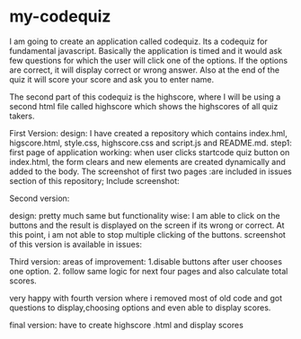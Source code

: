 # my-codequiz
I am going to create an application called codequiz. Its a codequiz for fundamental javascript. Basically the application is timed and it would ask few questions for which the user will click one of the options. If the options are correct, it will display correct or wrong answer. Also at the end of the quiz it will score your score and ask you to enter name. 

The second part of this codequiz is the highscore, where I will be using a second html file called highscore which shows the highscores of all quiz takers. 

First Version: 
design: I have created a repository which contains index.hml, higscore.html, style.css, highscore.css and script.js and README.md.
step1: first page of application working: when user clicks startcode quiz button on index.html, the form clears and new elements are created dynamically and added to the body. The screenshot of first two pages :are included in issues section of this repository;
Include screenshot:

Second version:

design: pretty much same but functionality wise:
I am able to click on the buttons and the result is displayed on the screen if its wrong or correct.
At this point, i am not able to stop multiple clicking of the buttons.
screenshot of this version is available in issues:

Third version: areas of improvement:
1.disable buttons after user chooses one option.
2. follow same logic for next four pages and also calculate total scores.

very happy with fourth version where i removed most of old code and got questions to display,choosing options and even able to display scores.

final version: have to create highscore .html and display scores



